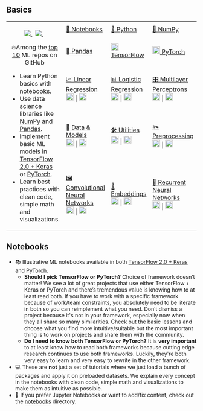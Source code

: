 ## Basics
<table class="table table-striped table-bordered table-vcenter">
    <tbody class=ai-notebooks-table-content>
    <tr>
        <td colspan="1" rowspan="5" class="ai-notebooks-table-points ai-orange-link">
        <br>
        <div align="center">
            <a class="ai-header-badge" target="_blank" href="https://github.com/LEE-SEON-WOO/DL-Tutorials-Py_or_Tf">
            <img class="ai-header-badge-img" src="https://img.shields.io/github/stars/LEE-SEON-WOO/basics.svg?style=social&label=Star">
            </a>&nbsp;
            <a class="ai-header-badge" target="_blank" href="https://www.linkedin.com/in/%EC%84%A0%EC%9A%B0-%EC%9D%B4-95859b116/">
            <img src="https://img.shields.io/badge/style--5eba00.svg?label=LinkedIn&logo=linkedin&style=social">
            </a>&nbsp;
            <p>🔥Among the <a href="https://github.com/topics/deep-learning" target="_blank">top 10</a> ML repos on GitHub</p>
        </div>
        <ul>
            <li>Learn Python basics with notebooks.</li>
            <li>Use data science libraries like <a href="https://www.numpy.org/" target="_blank">NumPy</a> and <a href="https://pandas.pydata.org/" target="_blank">Pandas</a>.</li>
            <li>Implement basic ML models in <a href="https://www.tensorflow.org/" target="_blank">TensorFlow 2.0 + Keras</a> or <a href="https://www.pytorch.org/" target="_blank">PyTorch</a>.</li>
            <li>Learn best practices with clean code, simple math and visualizations.</li>
        </ul>
        </td>
        </td>
        <td><a href="https://colab.research.google.com/github/LEE-SEON-WOO/basics/blob/master/notebooks/01_Notebooks.ipynb">📓 Notebooks</a></td>
        <td><a href="https://colab.research.google.com/github/LEE-SEON-WOO/basics/blob/master/notebooks/02_Python.ipynb">🐍 Python</a></td>
        <td><a href="https://colab.research.google.com/github/LEE-SEON-WOO/basics/blob/master/notebooks/03_NumPy.ipynb">🔢 NumPy</a></td>
    </tr>
    <tr>
        <td><a href="https://colab.research.google.com/github/LEE-SEON-WOO/basics/blob/master/notebooks/04_Pandas.ipynb">🐼 Pandas</a></td>
        <td><a href="https://colab.research.google.com/github/LEE-SEON-WOO/basics/blob/master/notebooks/05_TensorFlow.ipynb"><img src="https://user-images.githubusercontent.com/12380660/92324629-79e7c780-f07e-11ea-8c9b-a43c42f82d76.png" width="20rem"> TensorFlow</a></td>
        <td><a href="https://colab.research.google.com/github/LEE-SEON-WOO/basics/blob/master/notebooks/06_PyTorch.ipynb"><img src="https://user-images.githubusercontent.com/12380660/92324622-6e949c00-f07e-11ea-9b1b-5d7d45abbf61.png" width="20rem"> PyTorch</a></td>
    </tr>
    <tr>
        <td><a href="https://github.com/LEE-SEON-WOO/basics/tree/master/notebooks/07_Linear_Regression">📈 Linear Regression</a>
            <div><a href="https://colab.research.google.com/github/LEE-SEON-WOO/basics/blob/master/notebooks/07_Linear_Regression/07_TF_Linear_Regression.ipynb"><img src="https://user-images.githubusercontent.com/12380660/92324629-79e7c780-f07e-11ea-8c9b-a43c42f82d76.png" width="20rem"></a> | <a href="https://colab.research.google.com/github/LEE-SEON-WOO/basics/blob/master/notebooks/07_Linear_Regression/07_PT_Linear_Regression.ipynb"><img src="https://user-images.githubusercontent.com/12380660/92324622-6e949c00-f07e-11ea-9b1b-5d7d45abbf61.png" width="20rem"></a></div>
        </td>
        <td>
            <a href="https://github.com/LEE-SEON-WOO/basics/blob/master/notebooks/08_Logistic_Regression">📊 Logistic Regression</a>
            <div><a href="https://colab.research.google.com/github/LEE-SEON-WOO/basics/blob/master/notebooks/08_Logistic_Regression/08_TF_Logistic_Regression.ipynb"><img src="https://user-images.githubusercontent.com/12380660/92324629-79e7c780-f07e-11ea-8c9b-a43c42f82d76.png" width="20rem"></a> | <a href="https://colab.research.google.com/github/LEE-SEON-WOO/basics/blob/master/notebooks/08_Logistic_Regression/08_PT_Logistic_Regression.ipynb"><img src="https://user-images.githubusercontent.com/12380660/92324622-6e949c00-f07e-11ea-9b1b-5d7d45abbf61.png" width="20rem"></a></div>
        </td>
        <td>
            <a href="https://github.com/LEE-SEON-WOO/basics/blob/master/notebooks/09_Multilayer_Perceptrons">️🎛 Multilayer Perceptrons</a>
            <div><a href="https://colab.research.google.com/github/LEE-SEON-WOO/basics/blob/master/notebooks/09_Multilayer_Perceptrons/09_TF_Multilayer_Perceptrons.ipynb"><img src="https://user-images.githubusercontent.com/12380660/92324629-79e7c780-f07e-11ea-8c9b-a43c42f82d76.png" width="20rem"></a> | <a href="https://colab.research.google.com/github/LEE-SEON-WOO/basics/blob/master/notebooks/09_Multilayer_Perceptrons/09_PT_Multilayer_Perceptrons.ipynb"><img src="https://user-images.githubusercontent.com/12380660/92324622-6e949c00-f07e-11ea-9b1b-5d7d45abbf61.png" width="20rem"></a></div>
        </td>
    </tr>
    <tr>
    <td>
        <a href="https://github.com/LEE-SEON-WOO/basics/blob/master/notebooks/10_Data_and_Models">🔎 Data & Models</a>
        <div><a href="https://colab.research.google.com/github/LEE-SEON-WOO/basics/blob/master/notebooks/10_Data_and_Models/10_TF_Data_and_Models.ipynb"><img src="https://user-images.githubusercontent.com/12380660/92324629-79e7c780-f07e-11ea-8c9b-a43c42f82d76.png" width="20rem"></a> | <a href="https://colab.research.google.com/github/LEE-SEON-WOO/basics/blob/master/notebooks/10_Data_and_Models/10_PT_Data_and_Models.ipynb"><img src="https://user-images.githubusercontent.com/12380660/92324622-6e949c00-f07e-11ea-9b1b-5d7d45abbf61.png" width="20rem"></a></div>
    </td>
    <td>
        <a href="https://github.com/LEE-SEON-WOO/basics/blob/master/notebooks/11_Utilities">🛠 Utilities</a>
        <div><a href="https://colab.research.google.com/github/LEE-SEON-WOO/basics/blob/master/notebooks/11_Utilities/11_TF_Utilities.ipynb"><img src="https://user-images.githubusercontent.com/12380660/92324629-79e7c780-f07e-11ea-8c9b-a43c42f82d76.png" width="20rem"></a> | <a href="https://colab.research.google.com/github/LEE-SEON-WOO/basics/blob/master/notebooks/11_Utilities/11_PT_Utilities.ipynb"><img src="https://user-images.githubusercontent.com/12380660/92324622-6e949c00-f07e-11ea-9b1b-5d7d45abbf61.png" width="20rem"></a></div>
    </td>
    <td>
        <a href="https://github.com/LEE-SEON-WOO/basics/blob/master/notebooks/12_Preprocessing">️✂️ Preprocessing</a>
        <div><a href="https://colab.research.google.com/github/LEE-SEON-WOO/basics/blob/master/notebooks/12_Preprocessing/12_TF_Preprocessing.ipynb"><img src="https://user-images.githubusercontent.com/12380660/92324629-79e7c780-f07e-11ea-8c9b-a43c42f82d76.png" width="20rem"></a> | <a href="https://colab.research.google.com/github/LEE-SEON-WOO/basics/blob/master/notebooks/12_Preprocessing/12_PT_Preprocessing.ipynb"><img src="https://user-images.githubusercontent.com/12380660/92324622-6e949c00-f07e-11ea-9b1b-5d7d45abbf61.png" width="20rem"></a></div>
    </td>
    </tr>
    <tr>
        <td>
            <a href="https://github.com/LEE-SEON-WOO/basics/blob/master/notebooks/13_Convolutional_Neural_Networks">️🖼 Convolutional Neural Networks</a>
            <div><a href="https://colab.research.google.com/github/LEE-SEON-WOO/basics/blob/master/notebooks/13_Convolutional_Neural_Networks/13_TF_Convolutional_Neural_Networks.ipynb"><img src="https://user-images.githubusercontent.com/12380660/92324629-79e7c780-f07e-11ea-8c9b-a43c42f82d76.png" width="20rem"></a> | <a href="https://colab.research.google.com/github/LEE-SEON-WOO/basics/blob/master/notebooks/13_Convolutional_Neural_Networks/13_PT_Convolutional_Neural_Networks.ipynb"><img src="https://user-images.githubusercontent.com/12380660/92324622-6e949c00-f07e-11ea-9b1b-5d7d45abbf61.png" width="20rem"></a></div>
        </td>
        <td>
            <a href="https://github.com/LEE-SEON-WOO/basics/blob/master/notebooks/14_Embeddings">👑 Embeddings</a>
            <div><a href="https://colab.research.google.com/github/LEE-SEON-WOO/basics/blob/master/notebooks/14_Embeddings/14_TF_Embeddings.ipynb"><img src="https://user-images.githubusercontent.com/12380660/92324629-79e7c780-f07e-11ea-8c9b-a43c42f82d76.png" width="20rem"></a> | <a href="https://colab.research.google.com/github/LEE-SEON-WOO/basics/blob/master/notebooks/14_Embeddings/14_PT_Embeddings.ipynb"><img src="https://user-images.githubusercontent.com/12380660/92324622-6e949c00-f07e-11ea-9b1b-5d7d45abbf61.png" width="20rem"></a></div>
        </td>
        <td>
            <a href="https://github.com/LEE-SEON-WOO/basics/tree/master/notebooks/15_Recurrent_Neural_Networks">📗 Recurrent Neural Networks</a>
            <div><a href="https://colab.research.google.com/github/LEE-SEON-WOO/basics/blob/master/notebooks/15_Recurrent_Neural_Networks/15_TF_Recurrent_Neural_Networks.ipynb"><img src="https://user-images.githubusercontent.com/12380660/92324629-79e7c780-f07e-11ea-8c9b-a43c42f82d76.png" width="20rem"></a> | <a href="https://colab.research.google.com/github/LEE-SEON-WOO/basics/blob/master/notebooks/15_Recurrent_Neural_Networks/15_PT_Recurrent_Neural_Networks.ipynb"><img src="https://user-images.githubusercontent.com/12380660/92324622-6e949c00-f07e-11ea-9b1b-5d7d45abbf61.png" width="20rem"></a></div>
        </td>
    </tr>
    </tbody>
</table>

## Notebooks
<ul>
    <li>
        📚 Illustrative ML notebooks available in both <a href="https://tensorflow.org">TensorFlow 2.0 + Keras</a> and <a href="https://www.pytorch.org/" target="_blank">PyTorch</a>.
        <ul>
            <li><b>Should I pick TensorFlow or PyTorch?</b> Choice of framework doesn’t matter! We see a lot of great projects that use either TensorFlow + Keras or PyTorch and there’s tremendous value is knowing how to at least read both. If you have to work with a specific framework because of work/team constraints, you absolutely need to be literate in both so you can reimplement what you need. Don’t dismiss a project because it's not in your framework, especially now when they all share so many similarities. Check out the basic lessons and choose what you find more intuitive/suitable but the most important thing is to work on projects and share them with the community.</li>
            <li><b>Do I need to know both TensorFlow or PyTorch?</b> It is <b>very important</b> to at least know how to read both
            frameworks because cutting edge research continues to use both frameworks. Luckily, they're both very easy to learn and very easy to rewrite in the other framework.</li>
        </ul>
    </li>
    <li>💻 These are <b>not</b> just a set of tutorials where we just load a bunch of packages and apply it on preloaded datasets. We explain every concept in the notebooks with clean code, simple math and visualizations to make them as intuitive as possible.
    </li>
    <li>
        📓 If you prefer Jupyter Notebooks or want to add/fix content, check out the <a href="https://github.com/LEE-SEON-WOO/basics/tree/master/notebooks" target="_blank">notebooks</a> directory.
    </li>
</ul>
